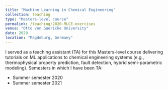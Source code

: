 ```yaml
---
title: "Machine Learning in Chemical Engineering"
collection: teaching
type: "Masters-level course"
permalink: /teaching/2020-MLCE-exercises
venue: "Otto von Guericke University"
date: 2020
location: "Magdeburg, Germany"
---
```


I served as a teaching assistant (TA) for this Masters-level course delivering tutorials on ML applications to chemical engineering systems (e.g., thermophysical property prediction, fault detection, hybrid semi-parametric modeling).
Semesters in which I have been TA:
* Summer semester 2020
* Summer semester 2021

